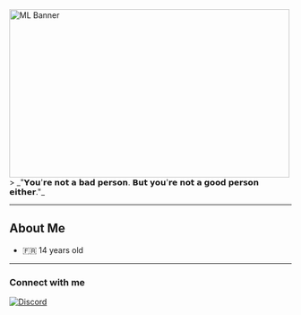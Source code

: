 <img src="https://i.pinimg.com/736x/e5/d5/7f/e5d57f1d6175bfb53a79a61ac1b8558d.jpg" alt="ML Banner" width="500" height="300">
> _"𝗬𝗼𝘂'𝗿𝗲 𝗻𝗼𝘁 𝗮 𝗯𝗮𝗱 𝗽𝗲𝗿𝘀𝗼𝗻. 𝗕𝘂𝘁 𝘆𝗼𝘂'𝗿𝗲 𝗻𝗼𝘁 𝗮 𝗴𝗼𝗼𝗱 𝗽𝗲𝗿𝘀𝗼𝗻 𝗲𝗶𝘁𝗵𝗲𝗿."_  


---

## About Me
- 🇫🇷 14 years old

---

### Connect with me
[![Discord](https://img.shields.io/badge/Discord-skyrock.fm-5865F2?style=for-the-badge&logo=discord&logoColor=white)](https://discord.com/users/1331352861619257345)
